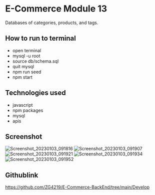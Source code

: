 # E-Commerce Module 13
Databases of categories, products, and tags.

## How to run to terminal

- open terminal
- mysql -u root
- source db/schema.sql
- quit mysql
- npm run seed
- npm start

## Technologies used

- javascript
- npm packages
- mysql
- apis

## Screenshot

![Screenshot_20230103_091816](https://user-images.githubusercontent.com/112784768/210408402-0c8f92ad-6899-4cc3-bd55-ac9152c16f70.png)
![Screenshot_20230103_091907](https://user-images.githubusercontent.com/112784768/210408444-fc2022c3-ca12-4fe0-8c5a-07ac9ae70e29.png)
![Screenshot_20230103_091921](https://user-images.githubusercontent.com/112784768/210408466-b51e10f0-222c-4a19-9595-e4ed078f1207.png)
![Screenshot_20230103_091934](https://user-images.githubusercontent.com/112784768/210408488-7db91539-f60d-453e-9005-5a22f5fc9ad6.png)
![Screenshot_20230103_091952](https://user-images.githubusercontent.com/112784768/210408517-64aeb825-2135-4ca6-9046-eda38df38717.png)

## Githublink
https://github.com/ZG4219/E-Commerce-BackEnd/tree/main/Develop
